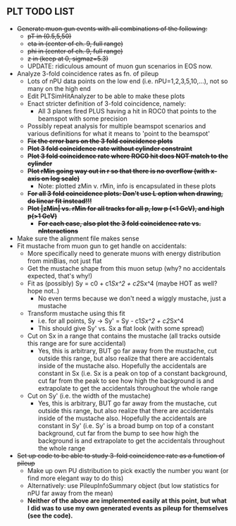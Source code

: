 ## PLT TODO LIST

+ ~~Generate muon gun events with all combinations of the following:~~
    + ~~pT in (0.5,5,50)~~
    + ~~eta in (center of ch. 9, full range)~~
    + ~~phi in (center of ch. 9, full range)~~
    + ~~z in (keep at 0, sigmaz=5.3)~~
    + UPDATE: ridiculous amount of muon gun scenarios in EOS now.
+ Analyze 3-fold coincidence rates as fn. of pileup
    + Lots of nPU data points on the low end (i.e. nPU=1,2,3,5,10,...), not so many on the high end
    + Edit PLTSimHitAnalyzer to be able to make these plots
    + Enact stricter definition of 3-fold coincidence, namely:
        + All 3 planes fired PLUS having a hit in ROC0 that points to the beamspot with some precision
    + Possibly repeat analysis for multiple beamspot scenarios and various definitions for what it means to 'point to the beamspot'
    + ~~**Fix the error bars on the 3 fold coincidence plots**~~
    + ~~**Plot 3 fold coincidence rate without cylinder constraint**~~
    + ~~**Plot 3 fold coincidence rate where ROC0 hit does NOT match to the cylinder**~~
    + ~~**Plot rMin going way out in r so that there is no overflow (with x-axis on log scale)**~~
        + Note: plotted zMin v. rMin, info is encapsulated in these plots 
    + ~~**For all 3 fold coincidence plots: Don't use L option when drawing, do linear fit instead!!!**~~
    + ~~**Plot |zMin| vs. rMin for all tracks for all p, low p (<1 GeV), and high p(>1 GeV)**~~
        + ~~**For each case, also plot the 3 fold coincidence rate vs. nInteractions**~~
+ Make sure the alignment file makes sense
+ Fit mustache from muon gun to get handle on accidentals:
    + More specifically need to generate muons with energy distribution from minBias, not just flat
    + Get the mustache shape from this muon setup (why? no accidentals expected, that's why!)
    + Fit as (possibly) Sy = c0 + c1*Sx^2 + c2*Sx^4 (maybe HOT as well? hope not..)
        + No even terms because we don't need a wiggly mustache, just a mustache
    + Transform mustache using this fit
        + i.e. for all points, Sy -> Sy' = Sy - c1*Sx^2 + c2*Sx^4
        + This should give Sy' vs. Sx a flat look (with some spread)
    + Cut on Sx in a range that contains the mustache (all tracks outside this range are for sure accidental)
        + Yes, this is arbitrary, BUT go far away from the mustache, cut outside this range, but also realize that there are accidentals inside of the mustache also.  Hopefully the accidentals are constant in Sx (i.e. Sx is a peak on top of a constant background, cut far from the peak to see how high the background is and extrapolate to get the accidentals throughout the whole range   
    + Cut on Sy' (i.e. the width of the mustache)
        + Yes, this is arbitrary, BUT go far away from the mustache, cut outside this range, but also realize that there are accidentals inside of the mustache also.  Hopefully the accidentals are constant in Sy' (i.e. Sy' is a broad bump on top of a constant background, cut far from the bump to see how high the background is and extrapolate to get the accidentals throughout the whole range 
+ ~~Set up code to be able to study 3-fold coincidence rate as a function of pileup~~
    + Make up own PU distribution to pick exactly the number you want (or find more elegant way to do this)
    + Alternatively: use PileupInfoSummary object (but low statistics for nPU far away from the mean)
    + **Neither of the above are implemented easily at this point, but what I did was to use my own generated events as pileup for themselves (see the code).**
